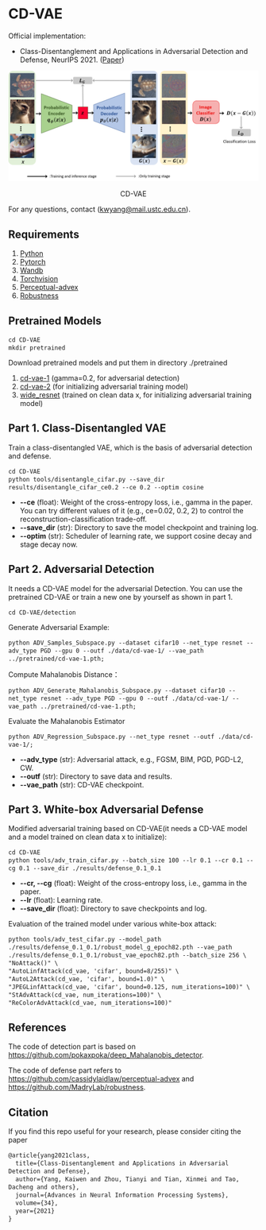 # CD-VAE

Official implementation:
- Class-Disentanglement and Applications in Adversarial Detection and Defense, NeurIPS 2021. ([Paper](https://openreview.net/pdf?id=jFMzBeLyTc0))

<div align="center">
  <img src="cd_vae.png" width="1000px" />
  <p>CD-VAE</p>
</div>

For any questions, contact (kwyang@mail.ustc.edu.cn).

## Requirements

1. [Python](https://www.python.org/)
2. [Pytorch](https://pytorch.org/)
3. [Wandb](https://wandb.ai/site)
4. [Torchvision](https://pytorch.org/vision/stable/index.html)
5. [Perceptual-advex](https://github.com/cassidylaidlaw/perceptual-advex)
6. [Robustness](https://github.com/MadryLab/robustness)

## Pretrained Models
```
cd CD-VAE
mkdir pretrained
```
Download pretrained models and put them in directory ./pretrained
1. [cd-vae-1](https://drive.google.com/file/d/1I2yuYQGEYRgqd1oQazq6goDbU2nwUvU_/view?usp=sharing) (gamma=0.2, for adversarial detection)
2. [cd-vae-2](https://drive.google.com/file/d/1I2yuYQGEYRgqd1oQazq6goDbU2nwUvU_/view?usp=sharing) (for initializing adversarial training model)
3. [wide_resnet](https://drive.google.com/file/d/1I2yuYQGEYRgqd1oQazq6goDbU2nwUvU_/view?usp=sharing) (trained on clean data x, for initializing adversarial training model)

## Part 1. Class-Disentangled VAE
Train a class-disentangled VAE, which is the basis of adversarial detection and defense.
```
cd CD-VAE
python tools/disentangle_cifar.py --save_dir results/disentangle_cifar_ce0.2 --ce 0.2 --optim cosine
```
* **--ce** (float): Weight of the cross-entropy loss, i.e., gamma in the paper. You can try different values of it (e.g., ce=0.02, 0.2, 2) to control the reconstruction-classification trade-off.
* **--save_dir** (str): Directory to save the model checkpoint and training log.
* **--optim** (str): Scheduler of learning rate, we support cosine decay and stage decay now.

## Part 2. Adversarial Detection
It needs a CD-VAE model for the adversarial Detection. You can use the pretrained CD-VAE or train a new one by yourself as shown in part 1.
```
cd CD-VAE/detection
```
Generate Adversarial Example:
```
python ADV_Samples_Subspace.py --dataset cifar10 --net_type resnet --adv_type PGD --gpu 0 --outf ./data/cd-vae-1/ --vae_path ../pretrained/cd-vae-1.pth;
```
Compute Mahalanobis Distance：
```
python ADV_Generate_Mahalanobis_Subspace.py --dataset cifar10 --net_type resnet --adv_type PGD --gpu 0 --outf ./data/cd-vae-1/ --vae_path ../pretrained/cd-vae-1.pth;
```
Evaluate the Mahalanobis Estimator
```
python ADV_Regression_Subspace.py --net_type resnet --outf ./data/cd-vae-1/;
```
* **--adv_type** (str): Adversarial attack, e.g., FGSM, BIM, PGD, PGD-L2, CW. 
* **--outf** (str): Directory to save data and results.
* **--vae_path** (str): CD-VAE checkpoint.

## Part 3. White-box Adversarial Defense
Modified adversarial training based on CD-VAE(it needs a CD-VAE model and a model trained on clean data x to initialize):
```
cd CD-VAE
python tools/adv_train_cifar.py --batch_size 100 --lr 0.1 --cr 0.1 --cg 0.1 --save_dir ./results/defense_0.1_0.1
```
* **--cr, --cg** (float): Weight of the cross-entropy loss, i.e., gamma in the paper.
* **--lr** (float): Learning rate.
* **--save_dir** (float): Directory to save checkpoints and log.

Evaluation of the trained model under various white-box attack:
```
python tools/adv_test_cifar.py --model_path ./results/defense_0.1_0.1/robust_model_g_epoch82.pth --vae_path ./results/defense_0.1_0.1/robust_vae_epoch82.pth --batch_size 256 \
"NoAttack()" \
"AutoLinfAttack(cd_vae, 'cifar', bound=8/255)" \
"AutoL2Attack(cd_vae, 'cifar', bound=1.0)" \
"JPEGLinfAttack(cd_vae, 'cifar', bound=0.125, num_iterations=100)" \
"StAdvAttack(cd_vae, num_iterations=100)" \
"ReColorAdvAttack(cd_vae, num_iterations=100)"
```

## References
The code of detection part is based on https://github.com/pokaxpoka/deep_Mahalanobis_detector.

The code of defense part refers to https://github.com/cassidylaidlaw/perceptual-advex and https://github.com/MadryLab/robustness.

## Citation

If you find this repo useful for your research, please consider citing the paper
```
@article{yang2021class,
  title={Class-Disentanglement and Applications in Adversarial Detection and Defense},
  author={Yang, Kaiwen and Zhou, Tianyi and Tian, Xinmei and Tao, Dacheng and others},
  journal={Advances in Neural Information Processing Systems},
  volume={34},
  year={2021}
}
```
